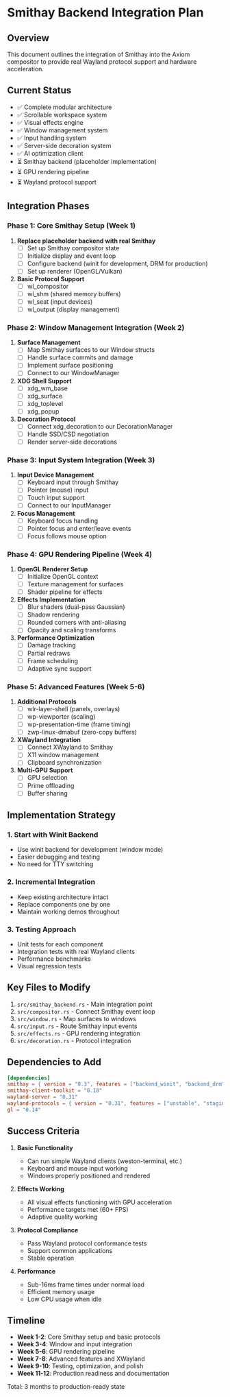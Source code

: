 # Smithay Backend Integration Plan

## Overview
This document outlines the integration of Smithay into the Axiom compositor to provide real Wayland protocol support and hardware acceleration.

## Current Status
- ✅ Complete modular architecture
- ✅ Scrollable workspace system
- ✅ Visual effects engine
- ✅ Window management system
- ✅ Input handling system
- ✅ Server-side decoration system
- ✅ AI optimization client
- ⏳ Smithay backend (placeholder implementation)
- ⏳ GPU rendering pipeline
- ⏳ Wayland protocol support

## Integration Phases

### Phase 1: Core Smithay Setup (Week 1)
1. **Replace placeholder backend with real Smithay**
   - [ ] Set up Smithay compositor state
   - [ ] Initialize display and event loop
   - [ ] Configure backend (winit for development, DRM for production)
   - [ ] Set up renderer (OpenGL/Vulkan)

2. **Basic Protocol Support**
   - [ ] wl_compositor
   - [ ] wl_shm (shared memory buffers)
   - [ ] wl_seat (input devices)
   - [ ] wl_output (display management)

### Phase 2: Window Management Integration (Week 2)
1. **Surface Management**
   - [ ] Map Smithay surfaces to our Window structs
   - [ ] Handle surface commits and damage
   - [ ] Implement surface positioning
   - [ ] Connect to our WindowManager

2. **XDG Shell Support**
   - [ ] xdg_wm_base
   - [ ] xdg_surface
   - [ ] xdg_toplevel
   - [ ] xdg_popup

3. **Decoration Protocol**
   - [ ] Connect xdg_decoration to our DecorationManager
   - [ ] Handle SSD/CSD negotiation
   - [ ] Render server-side decorations

### Phase 3: Input System Integration (Week 3)
1. **Input Device Management**
   - [ ] Keyboard input through Smithay
   - [ ] Pointer (mouse) input
   - [ ] Touch input support
   - [ ] Connect to our InputManager

2. **Focus Management**
   - [ ] Keyboard focus handling
   - [ ] Pointer focus and enter/leave events
   - [ ] Focus follows mouse option

### Phase 4: GPU Rendering Pipeline (Week 4)
1. **OpenGL Renderer Setup**
   - [ ] Initialize OpenGL context
   - [ ] Texture management for surfaces
   - [ ] Shader pipeline for effects

2. **Effects Implementation**
   - [ ] Blur shaders (dual-pass Gaussian)
   - [ ] Shadow rendering
   - [ ] Rounded corners with anti-aliasing
   - [ ] Opacity and scaling transforms

3. **Performance Optimization**
   - [ ] Damage tracking
   - [ ] Partial redraws
   - [ ] Frame scheduling
   - [ ] Adaptive sync support

### Phase 5: Advanced Features (Week 5-6)
1. **Additional Protocols**
   - [ ] wlr-layer-shell (panels, overlays)
   - [ ] wp-viewporter (scaling)
   - [ ] wp-presentation-time (frame timing)
   - [ ] zwp-linux-dmabuf (zero-copy buffers)

2. **XWayland Integration**
   - [ ] Connect XWayland to Smithay
   - [ ] X11 window management
   - [ ] Clipboard synchronization

3. **Multi-GPU Support**
   - [ ] GPU selection
   - [ ] Prime offloading
   - [ ] Buffer sharing

## Implementation Strategy

### 1. Start with Winit Backend
- Use winit backend for development (window mode)
- Easier debugging and testing
- No need for TTY switching

### 2. Incremental Integration
- Keep existing architecture intact
- Replace components one by one
- Maintain working demos throughout

### 3. Testing Approach
- Unit tests for each component
- Integration tests with real Wayland clients
- Performance benchmarks
- Visual regression tests

## Key Files to Modify

1. `src/smithay_backend.rs` - Main integration point
2. `src/compositor.rs` - Connect Smithay event loop
3. `src/window.rs` - Map surfaces to windows
4. `src/input.rs` - Route Smithay input events
5. `src/effects.rs` - GPU rendering integration
6. `src/decoration.rs` - Protocol integration

## Dependencies to Add

```toml
[dependencies]
smithay = { version = "0.3", features = ["backend_winit", "backend_drm", "backend_libinput", "renderer_gl", "xwayland", "wayland_frontend"] }
smithay-client-toolkit = "0.18"
wayland-server = "0.31"
wayland-protocols = { version = "0.31", features = ["unstable", "staging"] }
gl = "0.14"
```

## Success Criteria

1. **Basic Functionality**
   - Can run simple Wayland clients (weston-terminal, etc.)
   - Keyboard and mouse input working
   - Windows properly positioned and rendered

2. **Effects Working**
   - All visual effects functioning with GPU acceleration
   - Performance targets met (60+ FPS)
   - Adaptive quality working

3. **Protocol Compliance**
   - Pass Wayland protocol conformance tests
   - Support common applications
   - Stable operation

4. **Performance**
   - Sub-16ms frame times under normal load
   - Efficient memory usage
   - Low CPU usage when idle

## Timeline

- **Week 1-2**: Core Smithay setup and basic protocols
- **Week 3-4**: Window and input integration
- **Week 5-6**: GPU rendering pipeline
- **Week 7-8**: Advanced features and XWayland
- **Week 9-10**: Testing, optimization, and polish
- **Week 11-12**: Production readiness and documentation

Total: 3 months to production-ready state
